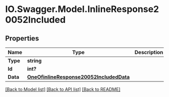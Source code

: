 # IO.Swagger.Model.InlineResponse20052Included
## Properties

Name | Type | Description | Notes
------------ | ------------- | ------------- | -------------
**Type** | **string** |  | [optional] 
**Id** | **int?** |  | [optional] 
**Data** | [**OneOfinlineResponse20052IncludedData**](OneOfinlineResponse20052IncludedData.md) |  | [optional] 

[[Back to Model list]](../README.md#documentation-for-models) [[Back to API list]](../README.md#documentation-for-api-endpoints) [[Back to README]](../README.md)

